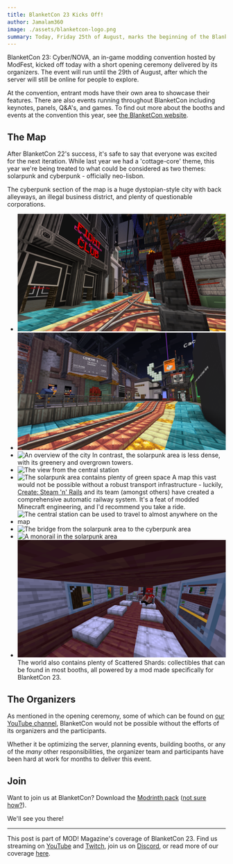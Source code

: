 ```yaml
---
title: BlanketCon 23 Kicks Off!
author: Jamalam360
image: ./assets/blanketcon-logo.png
summary: Today, Friday 25th of August, marks the beginning of the BlanketCon in-game modding convention, giving us a huge modpack and a beatiful world to explore along with many exciting events!
---
```

BlanketCon 23: Cyber/NOVA, an in-game modding convention hosted by ModFest, kicked off today with a short opening ceremony delivered by its organizers. The event will run until the 29th of August, after which the server will still be online for people to explore.

At the convention, entrant mods have their own area to showcase their features. There are also events running throughout BlanketCon including keynotes, panels, Q&A's, and games. To find out more about the booths and events at the convention this year, see [the BlanketCon website](https://blanketcon.modfest.net).
## The Map
After BlanketCon 22's success, it's safe to say that everyone was excited for the next iteration. While last year we had a 'cottage-core' theme, this year we're being treated to what could be considered as two themes: solarpunk and cyberpunk - officially neo-lisbon.

The cyberpunk section of the map is a huge dystopian-style city with back alleyways, an illegal business district, and plenty of questionable corporations.

- ![The centre of the cyberpunk city](./assets/cyberpunk-1.png)
- ![The cinema, along with some ethically questionable businesses](./assets/cyberpunk-2.png)
- ![An overview of the city](./assets/cyberpunk-3.png)
In contrast, the solarpunk area is less dense, with its greenery and overgrown towers.
- ![The view from the central station](./assets/solarpunk-1.png)
- ![The solarpunk area contains plenty of green space](./assets/solarpunk-2.png)
A map this vast would not be possible without a robust transport infrastructure - luckily, [Create: Steam 'n' Rails](https://modrinth.com/mod/create-steam-n-rails) and its team (amongst others) have created a comprehensive automatic railway system. It's a feat of modded Minecraft engineering, and I'd recommend you take a ride.
- ![The central station can be used to travel to almost anywhere on the map](./assets/station-1.png)
- ![The bridge from the solarpunk area to the cyberpunk area](./assets/train-1.png)
- ![A monorail in the solarpunk area](./assets/train-2.png)
- ![The interior of one of the trains](./assets/train-3.png)
The world also contains plenty of Scattered Shards: collectibles that can be found in most booths, all powered by a mod made specifically for BlanketCon 23.
## The Organizers
As mentioned in the opening ceremony, some of which can be found on [our YouTube channel](https://www.youtube.com/channel/UCYglRn3xc7uLOUfzWH2-QWQ), BlanketCon would not be possible without the efforts of its organizers and the participants.

Whether it be optimizing the server, planning events, building booths, or any of the _many_ other responsibilities, the organizer team and participants have been hard at work for months to deliver this event.
## Join
Want to join us at BlanketCon? Download the [Modrinth pack](https://modrinth.com/modpack/blanketcon-23) ([not sure how?](https://docs.modrinth.com/docs/modpacks/playing_modpacks/)).

We'll see you there!

---
This post is part of MOD! Magazine's coverage of BlanketCon 23. Find us streaming on [YouTube](https://www.youtube.com/channel/UCYglRn3xc7uLOUfzWH2-QWQ) and [Twitch](https://www.twitch.tv/modmagazinemc/), join us on [Discord](https://modmagazine.net/discord), or read more of our coverage [here](https://modmagazine.net/issues).